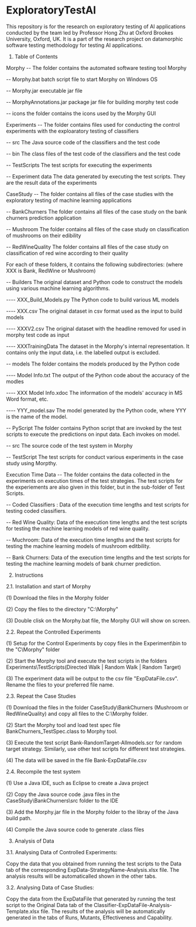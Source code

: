 # ExploratoryTestAI
This repository is for the research on exploratory testing of AI applications conducted by the team led by Professor Hong Zhu at Oxford Brookes University, Oxford, UK. It is a part of the research project on datamorphic software testing methodology for testing AI applications.

1. Table of Contents

Morphy -- The folder contains the automated software testing tool Morphy

-- Morphy.bat   batch script file to start Morphy on Windows OS

-- Morphy.jar   executable jar file

-- MorphyAnnotations.jar  package jar file for building morphy test code

-- icons        the folder contains the icons used by the Morphy GUI

Experiments -- The folder contains files used for conducting the control experiments with the exploaratory testing of classifiers 

-- src    The Java source code of the classifiers and the test code

-- bin    The class files of the test code of the classifiers and the test code

-- TestScripts  The test scripts for executing the experiments

-- Experiment data  The data generated by executing the test scripts. They are the result data of the experiments


CaseStudy -- The folder contains all files of the case studies with the exploratory testing of machine learning applications

-- BankChurners   The folder contains all files of the case study on the bank churners prediction application

-- Mushroom       The folder contains all files of the case study on classification of mushrooms on their edibility

-- RedWineQuality The folder contains all files of the case study on classification of red wine according to their quality 

For each of these folders, it contains the following subdirectories: (where XXX is Bank, RedWine or Mushroom)

-- Builders   The original dataset and Python code to construct the models using various machine learning algorithms.

---- XXX_Build_Models.py    The Python code to build various ML models

---- XXX.csv    The original dataset in csv format used as the input to build models

---- XXXV2.csv  The original dataset with the headline removed for used in morphy test code as input 

---- XXXTrainingData The dataset in the Morphy's internal representation. It contains only the input data, i.e. the labelled output is excluded. 

-- models   The folder contains the models produced by the Python code

---- Model Info.txt   The output of the Python code about the accuracy of the modles

---- XXX Model Info.xdoc    The information of the models' accuracy in MS Word format, etc. 

---- YYY_model.sav    The model generated by the Python code, where YYY is the name of the model. 

-- PyScript   The folder contains Python script that are invoked by the test scripts to execute the predictions on input data. Each invokes on model. 

-- src    The source code of the test system in Morphy 

-- TestScript The test scripts for conduct various experiments in the case study using Morpthy. 

Execution Time Data -- The folder contains the data collected in the experiments on execution times of the test strategies. The test scripts for the experiements are also given in this folder, but in the sub-folder of Test Scripts. 

-- Coded Classifiers : Data of the execution time lengths and test scripts for testing coded classifiers. 

-- Red Wine Quality: Data of the execution time lengths and the test scripts for testing the machine learning models of red wine quality. 

-- Muchroom: Data of the execution time lengths and the test scripts for testing the machine learning models of mushroom editbility. 

-- Bank Churners: Data of the execution time lengths and the test scripts for testing the machine learning models of bank churner prediction. 

2. Instructions

2.1. Installation and start of Morphy

(1) Download the files in the Morphy folder

(2) Copy the files to the directory "C:\Morphy"

(3) Double clisk on the Morphy.bat file, the Morphy GUI will show on screen. 

2.2. Repeat the Controlled Experiments

(1) Setup for the Control Experiments by copy files in the Experiment\bin to the "C\Morphy" folder

(2) Start the Morphy tool and execute the test scripts in the folders Experiments\TestScripts\(Directed Walk | Random Walk | Random Target)

(3) The experiment data will be output to the csv file "ExpDataFile.csv". Rename the files to your preferred file name. 

2.3. Repeat the Case Studies

(1) Download the files in the folder CaseStudy\BankChurners (Mushroom or RedWineQuality) and copy all files to the C:\Morphy folder. 

(2) Start the Morphy tool and load test spec file BankChurners_TestSpec.class to Morphy tool. 

(3) Execute the test script Bank-RandomTarget-Allmodels.scr for random target strategy. Similarly, use other test scripts for different test strategies. 

(4) The data will be saved in the file Bank-ExpDataFile.csv 

2.4. Recompile the test system

(1) Use a Java IDE, such as Eclipse to create a Java project

(2) Copy the Java source code .java files in the CaseStudy\BankChurners\src folder to the IDE

(3) Add the Morphy.jar file in the Morphy folder to the libray of the Java build path. 

(4) Compile the Java source code to generate .class files

3. Analysis of Data

3.1. Analysing Data of Controlled Experiments:

Copy the data that you obtained from running the test scripts to the Data tab of the corresponding ExpData-StrategyName-Analysis.xlsx file. The analysis results will be automaticalled shown in the other tabs. 

3.2. Analysing Data of Case Studies:

Copy the data from the ExpDataFile that generated by running the test script to the Original Data tab of the Classifier-ExpDataFile-Analysis-Template.xlsx file. The results of the analysis will be automatically generated in the tabs of Runs, Mutants, Effectiveness and Capability. 
